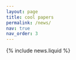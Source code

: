 ```yaml
---
layout: page
title: cool papers
permalink: /news/
nav: true
nav_order: 3
---
```


{% include news.liquid %}
